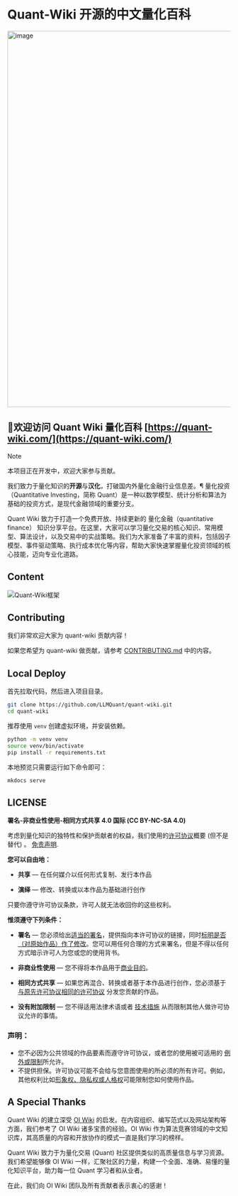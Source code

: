 # Quant-Wiki 开源的中文量化百科

<img width="848" alt="image" src="https://github.com/user-attachments/assets/6d3b37b3-1bf3-4452-9833-f864c597c00d" />

## 👏欢迎访问 Quant Wiki 量化百科  [https://quant-wiki.com/](https://quant-wiki.com/)


> [!NOTE]
> 本项目正在开发中，欢迎大家参与贡献。

我们致力于量化知识的**开源**与**汉化**，打破国内外量化金融行业信息差。¶
量化投资（Quantitative Investing，简称 Quant）是一种以数学模型、统计分析和算法为基础的投资方式，是现代金融领域的重要分支。

Quant Wiki 致力于打造一个免费开放、持续更新的 量化金融（quantitative finance） 知识分享平台。在这里，大家可以学习量化交易的核心知识、常用模型、算法设计，以及交易中的实战策略。我们为大家准备了丰富的资料，包括因子模型、事件驱动策略、执行成本优化等内容，帮助大家快速掌握量化投资领域的核心技能，迈向专业化道路。

## **Content**

![Quant-Wiki框架](https://fastly.jsdelivr.net/gh/bucketio/img12@main/2025/01/21/1737422354226-7661075b-8ae2-4716-9569-7c8ec95323ae.png)

## Contributing

我们非常欢迎大家为 quant-wiki 贡献内容！

如果您希望为 quant-wiki 做贡献，请参考 [CONTRIBUTING.md](.github/CONTRIBUTING.md) 中的内容。

## Local Deploy

首先拉取代码，然后进入项目目录。

```bash
git clone https://github.com/LLMQuant/quant-wiki.git
cd quant-wiki
```

推荐使用 `venv` 创建虚拟环境，并安装依赖。

```bash
python -m venv venv
source venv/bin/activate
pip install -r requirements.txt
```

本地预览只需要运行如下命令即可：

```bash
mkdocs serve
```

## LICENSE

**署名-非商业性使用-相同方式共享 4.0 国际 (CC BY-NC-SA 4.0)**

考虑到量化知识的独特性和保护贡献者的权益，我们使用的[许可协议](https://creativecommons.org/licenses/by-nc-sa/4.0/legalcode.zh-Hans)概要 (但不是替代) 。 [免责声明](https://creativecommons.org/licenses/by-nc-sa/4.0/deed.zh#).

**您可以自由地：**

- **共享** — 在任何媒介以任何形式复制、发行本作品

- **演绎** — 修改、转换或以本作品为基础进行创作

只要你遵守许可协议条款，许可人就无法收回你的这些权利。

**惟须遵守下列条件：**

- **署名** — 您必须给出[适当的署名](https://creativecommons.org/licenses/by-nc-sa/4.0/deed.zh#)，提供指向本许可协议的链接，同时[标明是否（对原始作品）作了修改](https://creativecommons.org/licenses/by-nc-sa/4.0/deed.zh#)。您可以用任何合理的方式来署名，但是不得以任何方式暗示许可人为您或您的使用背书。
- **非商业性使用** — 您不得将本作品用于[商业目的](https://creativecommons.org/licenses/by-nc-sa/4.0/deed.zh#)。
- **相同方式共享** — 如果您再混合、转换或者基于本作品进行创作，您必须基于[与原先许可协议相同的许可协议](https://creativecommons.org/licenses/by-nc-sa/4.0/deed.zh#) 分发您贡献的作品。

- **没有附加限制** — 您不得适用法律术语或者 [技术措施](https://creativecommons.org/licenses/by-nc-sa/4.0/deed.zh#) 从而限制其他人做许可协议允许的事情。

### 声明：

- 您不必因为公共领域的作品要素而遵守许可协议，或者您的使用被可适用的 [例外或限制](https://creativecommons.org/licenses/by-nc-sa/4.0/deed.zh#)所允许。
- 不提供担保。许可协议可能不会给与您意图使用的所必须的所有许可。例如，其他权利比如[形象权、隐私权或人格权](https://creativecommons.org/licenses/by-nc-sa/4.0/deed.zh#)可能限制您如何使用作品。

## A Special Thanks

Quant Wiki 的建立深受 [OI Wiki](https://oi-wiki.org/) 的启发。在内容组织、编写范式以及网站架构等方面，我们参考了 OI Wiki 诸多宝贵的经验。OI Wiki 作为算法竞赛领域的中文知识库，其高质量的内容和开放协作的模式一直是我们学习的榜样。

Quant Wiki 致力于为量化交易 (Quant) 社区提供类似的高质量信息与学习资源。我们希望能够像 OI Wiki 一样，汇聚社区的力量，构建一个全面、准确、易懂的量化知识平台，助力每一位 Quant 学习者和从业者。

在此，我们向 OI Wiki 团队及所有贡献者表示衷心的感谢！
